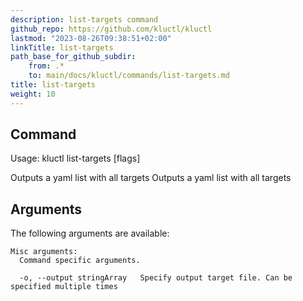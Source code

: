```yaml
---
description: list-targets command
github_repo: https://github.com/kluctl/kluctl
lastmod: "2023-08-26T09:38:51+02:00"
linkTitle: list-targets
path_base_for_github_subdir:
    from: .*
    to: main/docs/kluctl/commands/list-targets.md
title: list-targets
weight: 10
---
```




## Command
<!-- BEGIN SECTION "list-targets" "Usage" false -->
Usage: kluctl list-targets [flags]

Outputs a yaml list with all targets
Outputs a yaml list with all targets

<!-- END SECTION -->

## Arguments
The following arguments are available:
<!-- BEGIN SECTION "list-targets" "Misc arguments" true -->
```
Misc arguments:
  Command specific arguments.

  -o, --output stringArray   Specify output target file. Can be specified multiple times

```
<!-- END SECTION -->